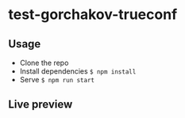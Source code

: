 # test-gorchakov-trueconf

## Usage

- Clone the repo
- Install dependencies ```$ npm install```
- Serve ```$ npm run start```

## Live preview